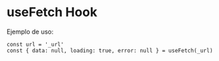 # useFetch Hook

Ejemplo de uso:

```
const url = '_url'
const { data: null, loading: true, error: null } = useFetch(_url)
```